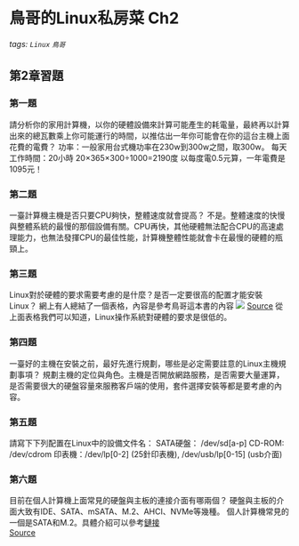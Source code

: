 # 鳥哥的Linux私房菜 Ch2
###### tags: `Linux` `鳥哥`
## 第2章習題
### 第一題
請分析你的家用計算機，以你的硬體設備來計算可能產生的耗電量，最終再以計算出來的總瓦數乘上你可能運行的時間，以推估出一年你可能會在你的這台主機上面花費的電費？
功率：一般家用台式機功率在230w到300w之間，取300w。
每天工作時間：20小時
20×365×300÷1000=2190度
以每度電0.5元算，一年電費是1095元！

### 第二題
一臺計算機主機是否只要CPU夠快，整體速度就會提高？
不是。整體速度的快慢與整體系統的最慢的那個設備有關。CPU再快，其他硬體無法配合CPU的高速處理能力，也無法發揮CPU的最佳性能，計算機整體性能就會卡在最慢的硬體的瓶頸上。
### 第三題
Linux對於硬體的要求需要考慮的是什麼？是否一定要很高的配置才能安裝Linux？
網上有人總結了一個表格，內容是參考鳥哥這本書的內容
![](https://i.imgur.com/yE7QnFG.png)
[Source](http://c.biancheng.net/view/6309.html)
從上面表格我們可以知道，Linux操作系統對硬體的要求是很低的。
### 第四題
一臺好的主機在安裝之前，最好先進行規劃，哪些是必定需要註意的Linux主機規劃事項？
規劃主機的定位與角色。主機是否開放網路服務，是否需要大量運算，是否需要很大的硬盤容量來服務客戶端的使用，套件選擇安裝等都是要考慮的內容。
### 第五題
請寫下下列配置在Linux中的設備文件名：
SATA硬盤： /dev/sd[a-p]
CD-ROM: /dev/cdrom
印表機：/dev/lp[0-2] (25針印表機), /dev/usb/lp[0-15] (usb介面)
### 第六題
目前在個人計算機上面常見的硬盤與主板的連接介面有哪兩個？
硬盤與主板的介面大致有IDE、SATA、mSATA、M.2、AHCI、NVMe等幾種。
個人計算機常見的一個是SATA和M.2。具體介紹可以參考[鏈接](https://baijiahao.baidu.com/s?id=1609938877285548708&wfr=spider&for=pc)  
[Source](https://blog.csdn.net/weixin_42188287/article/details/114311380)
